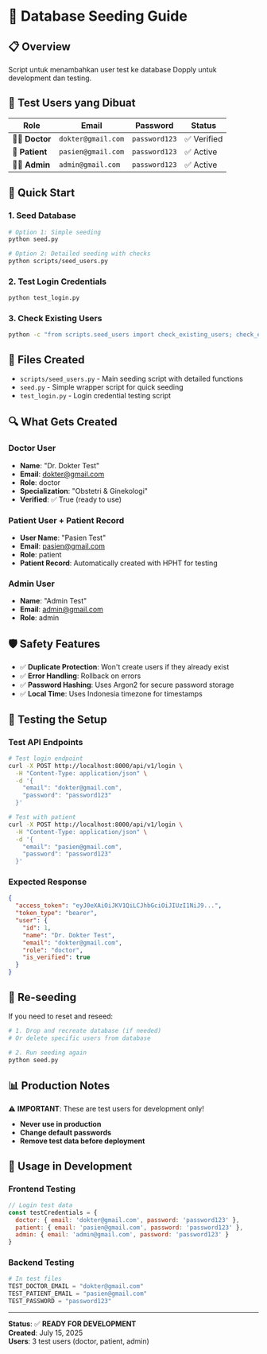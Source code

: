 # 🌱 Database Seeding Guide

## 📋 Overview
Script untuk menambahkan user test ke database Dopply untuk development dan testing.

## 🎯 Test Users yang Dibuat

| Role | Email | Password | Status |
|------|-------|----------|--------|
| 👨‍⚕️ **Doctor** | `dokter@gmail.com` | `password123` | ✅ Verified |
| 👤 **Patient** | `pasien@gmail.com` | `password123` | ✅ Active |
| 👨‍💼 **Admin** | `admin@gmail.com` | `password123` | ✅ Active |

## 🚀 Quick Start

### 1. Seed Database
```bash
# Option 1: Simple seeding
python seed.py

# Option 2: Detailed seeding with checks
python scripts/seed_users.py
```

### 2. Test Login Credentials
```bash
python test_login.py
```

### 3. Check Existing Users
```bash
python -c "from scripts.seed_users import check_existing_users; check_existing_users()"
```

## 📁 Files Created

- `scripts/seed_users.py` - Main seeding script with detailed functions
- `seed.py` - Simple wrapper script for quick seeding
- `test_login.py` - Login credential testing script

## 🔍 What Gets Created

### Doctor User
- **Name**: "Dr. Dokter Test"
- **Email**: dokter@gmail.com
- **Role**: doctor
- **Specialization**: "Obstetri & Ginekologi"
- **Verified**: ✅ True (ready to use)

### Patient User + Patient Record
- **User Name**: "Pasien Test"
- **Email**: pasien@gmail.com  
- **Role**: patient
- **Patient Record**: Automatically created with HPHT for testing

### Admin User
- **Name**: "Admin Test"
- **Email**: admin@gmail.com
- **Role**: admin

## 🛡️ Safety Features

- ✅ **Duplicate Protection**: Won't create users if they already exist
- ✅ **Error Handling**: Rollback on errors
- ✅ **Password Hashing**: Uses Argon2 for secure password storage
- ✅ **Local Time**: Uses Indonesia timezone for timestamps

## 🧪 Testing the Setup

### Test API Endpoints
```bash
# Test login endpoint
curl -X POST http://localhost:8000/api/v1/login \
  -H "Content-Type: application/json" \
  -d '{
    "email": "dokter@gmail.com", 
    "password": "password123"
  }'

# Test with patient
curl -X POST http://localhost:8000/api/v1/login \
  -H "Content-Type: application/json" \
  -d '{
    "email": "pasien@gmail.com", 
    "password": "password123"
  }'
```

### Expected Response
```json
{
  "access_token": "eyJ0eXAiOiJKV1QiLCJhbGciOiJIUzI1NiJ9...",
  "token_type": "bearer",
  "user": {
    "id": 1,
    "name": "Dr. Dokter Test",
    "email": "dokter@gmail.com", 
    "role": "doctor",
    "is_verified": true
  }
}
```

## 🔄 Re-seeding

If you need to reset and reseed:

```bash
# 1. Drop and recreate database (if needed)
# Or delete specific users from database

# 2. Run seeding again
python seed.py
```

## 📊 Production Notes

⚠️ **IMPORTANT**: These are test users for development only!

- **Never use in production**
- **Change default passwords**
- **Remove test data before deployment**

## 🎯 Usage in Development

### Frontend Testing
```javascript
// Login test data
const testCredentials = {
  doctor: { email: 'dokter@gmail.com', password: 'password123' },
  patient: { email: 'pasien@gmail.com', password: 'password123' },
  admin: { email: 'admin@gmail.com', password: 'password123' }
}
```

### Backend Testing
```python
# In test files
TEST_DOCTOR_EMAIL = "dokter@gmail.com"
TEST_PATIENT_EMAIL = "pasien@gmail.com" 
TEST_PASSWORD = "password123"
```

---

**Status**: ✅ **READY FOR DEVELOPMENT**  
**Created**: July 15, 2025  
**Users**: 3 test users (doctor, patient, admin)
